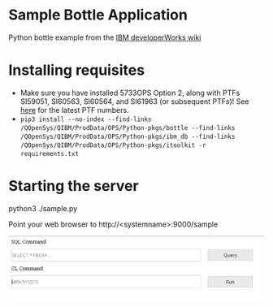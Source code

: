 # Sample Bottle Application 
Python bottle example from the [IBM developerWorks wiki](https://www.ibm.com/developerworks/community/wikis/home?lang=en#!/wiki/IBM%20i%20Technology%20Updates/page/Sample%20web%20application%20with%20Python)

# Installing requisites
 - Make sure you have installed 5733OPS Option 2, along with PTFs SI59051, SI60563, SI60564, and SI61963 (or subsequent PTFs)!
   See [here](https://www.ibm.com/developerworks/community/wikis/home?lang=en#!/wiki/IBM%20i%20Technology%20Updates/page/Python%20PTFs) for the latest PTF numbers.
 - ```pip3 install --no-index --find-links /QOpenSys/QIBM/ProdData/OPS/Python-pkgs/bottle --find-links /QOpenSys/QIBM/ProdData/OPS/Python-pkgs/ibm_db --find-links /QOpenSys/QIBM/ProdData/OPS/Python-pkgs/itoolkit -r requirements.txt```

# Starting the server 
python3 ./sample.py

Point your web browser to http://&lt;systemname&gt;:9000/sample

![screen shot](./screenshot.png?raw=true)
